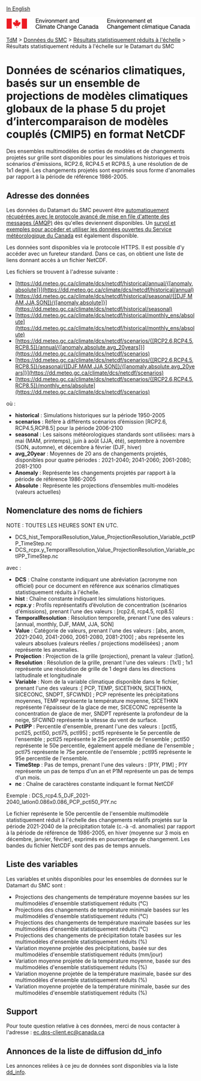 [In English](readme_dcs-datamart_en.md)

![ECCC logo](../../img_eccc-logo.png)

[TdM](../../readme_fr.md) > [Données du SMC](../readme_fr.md) > [Résultats statistiquement réduits à  l'échelle](readme_dcs_fr.md) > Résultats statistiquement réduits à  l'échelle sur le Datamart du SMC

# Données de scénarios climatiques, basés sur un ensemble de projections de modèles climatiques globaux de la phase 5 du projet d’intercomparaison de modèles couplés (CMIP5) en format NetCDF

Des ensembles multimodèles de sorties de modèles et de changements projetés sur grille sont disponibles pour les simulations historiques et trois scénarios d'émissions, RCP2.6, RCP4.5 et RCP8.5, à une résolution de de 1x1 degré. Les changements projetés sont exprimés sous forme d'anomalies par rapport à la période de référence 1986-2005. 

## Adresse des données 

Les données du Datamart du SMC peuvent être [automatiquement récupérées avec le protocole avancé de mise en file d'attente des messages (AMQP)](../../msc-datamart/amqp_fr.md) dès qu'elles deviennent disponibles. Un [survol et exemples pour accéder et utiliser les données ouvertes du Service météorologique du Canada](../../usage/readme_fr.md) est également disponible.

Les données sont disponibles via le protocole HTTPS. Il est possible d’y accéder avec un fureteur standard. Dans ce cas, on obtient une liste de liens donnant accès à un fichier NetCDF.

Les fichiers se trouvent à l'adresse suivante :

* [https://dd.meteo.gc.ca/climate/dcs/netcdf/historical/annual/{[anomaly,absolute]}](https://dd.meteo.gc.ca/climate/dcs/netcdf/historical/annual)
* [https://dd.meteo.gc.ca/climate/dcs/netcdf/historical/seasonal/{[DJF,MAM,JJA,SON]}/{[anomaly,absolute]}](https://dd.meteo.gc.ca/climate/dcs/netcdf/historical/seasonal)
* [https://dd.meteo.gc.ca/climate/dcs/netcdf/historical/monthly_ens/absolute](https://dd.meteo.gc.ca/climate/dcs/netcdf/historical/monthly_ens/absolute)
* [https://dd.meteo.gc.ca/climate/dcs/netcdf/scenarios/{[RCP2.6,RCP4.5,RCP8.5]}/annual/{[anomaly,absolute,avg_20years]}](https://dd.meteo.gc.ca/climate/dcs/netcdf/scenarios)                                                                
* [https://dd.meteo.gc.ca/climate/dcs/netcdf/scenarios/{[RCP2.6,RCP4.5,RCP8.5]}/seasonal/{[DJF,MAM,JJA,SON]}/{[anomaly,absolute,avg_20years]}](https://dd.meteo.gc.ca/climate/dcs/netcdf/scenarios)                                                                 
* [https://dd.meteo.gc.ca/climate/dcs/netcdf/scenarios/{[RCP2.6,RCP4.5,RCP8.5]}/monthly_ens/absolute](https://dd.meteo.gc.ca/climate/dcs/netcdf/scenarios)

où :

* __historical__ : Simulations historiques sur la période 1950-2005
* __scenarios__ : Réfère à différents scénarios d’émission [RCP2.6, RCP4.5,RCP8.5] pour la période 2006-2100
* __seasonal__ : Les saisons météorologiques standards sont utilisées: mars à mai (MAM, printemps), juin à août (JJA, été), septembre à novembre (SON, automne), et décembre à février (DJF, hiver)
* __avg_20year__ : Moyennes de 20 ans de changements projetés, disponibles pour quatre périodes : 2021-2040; 2041-2060; 2061-2080; 2081-2100
* __Anomaly__ : Représente les changements projetés par rapport à la période de référence 1986-2005
* __Absolute__ : Représente les projections d’ensembles multi-modèles (valeurs actuelles)

## Nomenclature des noms de fichiers

NOTE : TOUTES LES HEURES SONT EN UTC.

* DCS_hist_TemporalResolution_Value_ProjectionResolution_Variable_pctlPP_TimeStep.nc
* DCS_rcpx.y_TemporalResolution_Value_ProjectionResolution_Variable_pctlPP_TimeStep.nc

avec :

* __DCS__ : Chaîne constante indiquant une abréviation (acronyme non officiel) pour ce document en référence aux scénarios climatiques statistiquement réduits à l'échelle.
* __hist__ : Chaîne constante indiquant les simulations historiques.
* __rcpx.y__ : Profils représentatifs d’évolution de concentration (scénarios d'émissions), prenant l'une des valeurs : [rcp2.6, rcp4.5, rcp8.5]
* __TemporalResolution__ : Résolution temporelle, prenant l'une des valeurs : [annual, monthly, DJF, MAM, JJA, SON]
* __Value__ : Catégorie de valeurs, prenant l'une des valeurs :  [abs, anom, 2021-2040, 2041-2060, 2061-2080, 2081-2100] ; abs représente les valeurs absolues (valeurs réelles / projections modélisées) ; anom représente les anomalies.
* __Projection__ : Projection de la grille (projection), prenant la valeur :[latlon].
* __Resolution__ : Résolution de la grille, prenant l'une des valeurs : [1x1] ; 1x1 représente une résolution de grille de 1 degré dans les directions latitudinale et longitudinale
* __Variable__ : Nom de la variable climatique disponible dans le fichier, prenant l'une des valeurs :[ PCP, TEMP, SICETHKN, SICETHKN, SICECONC, SNDPT, SFCWND] ; PCP représente les précipitations moyennes, TEMP représente la température moyenne, SICETHKN représente l'épaisseur de la glace de mer, SICECONC représente la concentration de glace de mer, SNDPT représente la profondeur de la neige, SFCWND représente la vitesse du vent de surface.
* __PctlPP__ : Percentile d'ensemble, prenant l'une des valeurs : [pctl5, pctl25, pctl50, pctl75, pctl95] ; pctl5 représente le 5e percentile de l'ensemble ; pctl25 représente le 25e percentile de l'ensemble ; pctl50 représente le 50e percentile, également appelé médiane de l'ensemble ; pctl75 représente le 75e percentile de l'ensemble ; pctl95 représente le 95e percentile de l'ensemble.
* __TimeStep__ : Pas de temps, prenant l'une des valeurs : [P1Y, P1M] ; P1Y représente un pas de temps d'un an et P1M représente un pas de temps d'un mois.
* __nc__ : Chaîne de caractères constante indiquant le format NetCDF

Exemple :   DCS_rcp4.5_DJF_2021-2040_latlon0.086x0.086_PCP_pctl50_P1Y.nc

Le fichier représente le 50e percentile de l'ensemble multimodèle statistiquement réduit à l'échelle des changements relatifs projetés sur la période 2021-2040 de la précipitation totale (c.-à -d. anomalies) par rapport à la période de référence de 1986-2005, en hiver (moyenne sur 3 mois en décembre, janvier, février), exprimés en pourcentage de changement. Les bandes du fichier NetCDF sont des pas de temps annuels.

## Liste des variables

Les variables et unités disponibles pour les ensembles de données sur le Datamart du SMC sont :

* Projections des changements de température moyenne basées sur les multimodèles d'ensemble statistiquement réduits (°C)
* Projections des changements de température minimale basées sur les multimodèles d'ensemble statistiquement réduits (°C)
* Projections des changements de température maximale basées sur les multimodèles d'ensemble statistiquement réduits (°C)
* Projections des changements de précipitation totale basées sur les multimodèles d'ensemble statistiquement réduits (%)
* Variation moyenne projetée des précipitations, basée sur des multimodèles d'ensemble statistiquement réduits (mm/jour)
* Variation moyenne projetée de la température moyenne, basée sur des multimodèles d'ensemble statistiquement réduits (%)
* Variation moyenne projetée de la température maximale, basée sur des multimodèles d'ensemble statistiquement réduits (%)
* Variation moyenne projetée de la température minimale, basée sur des multimodèles d'ensemble statistiquement réduits (%)

## Support

Pour toute question relative à ces données, merci de nous contacter à l'adresse : [ec.dps-client.ec@canada.ca](mailto:ec.dps-client.ec@canada.ca)

## Annonces de la liste de diffusion dd_info 

Les annonces reliées à ce jeu de données sont disponibles via la liste [dd_info](https://lists.ec.gc.ca/cgi-bin/mailman/listinfo/dd_info).


